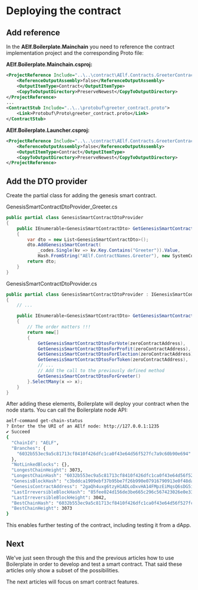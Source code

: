 # Deploying the contract


## Add reference

In the **AElf.Boilerplate.Mainchain** you need to reference the contract implementation project and the corresponding Proto file:


**AElf.Boilerplate.Mainchain.csproj:**
```xml
<ProjectReference Include="..\..\contract\AElf.Contracts.GreeterContract\AElf.Contracts.GreeterContract.csproj">
    <ReferenceOutputAssembly>false</ReferenceOutputAssembly>
    <OutputItemType>Contract</OutputItemType>
    <CopyToOutputDirectory>PreserveNewest</CopyToOutputDirectory>
</ProjectReference>
...
<ContractStub Include="..\..\protobuf\greeter_contract.proto">
    <Link>Protobuf\Proto\greeter_contract.proto</Link>
</ContractStub>

```

**AElf.Boilerplate.Launcher.csproj:**
```xml
<ProjectReference Include="..\..\contract\AElf.Contracts.GreeterContract\AElf.Contracts.GreeterContract.csproj">
    <ReferenceOutputAssembly>false</ReferenceOutputAssembly>
    <OutputItemType>Contract</OutputItemType>
    <CopyToOutputDirectory>PreserveNewest</CopyToOutputDirectory>
</ProjectReference>
```

## Add the DTO provider


Create the partial class for adding the genesis smart contract.

GenesisSmartContractDtoProvider_Greeter.cs
```csharp
public partial class GenesisSmartContractDtoProvider
{
    public IEnumerable<GenesisSmartContractDto> GetGenesisSmartContractDtosForGreeter()
    {
        var dto = new List<GenesisSmartContractDto>();
        dto.AddGenesisSmartContract(
            _codes.Single(kv => kv.Key.Contains("Greeter")).Value,
            Hash.FromString("AElf.ContractNames.Greeter"), new SystemContractDeploymentInput.Types.SystemTransactionMethodCallList());
        return dto;
    }
}
```

GenesisSmartContractDtoProvider.cs
```csharp
public partial class GenesisSmartContractDtoProvider : IGenesisSmartContractDtoProvider
{
    // ...

    public IEnumerable<GenesisSmartContractDto> GetGenesisSmartContractDtos(Address zeroContractAddress)
    {
        // The order matters !!!
        return new[]
        {
            GetGenesisSmartContractDtosForVote(zeroContractAddress),
            GetGenesisSmartContractDtosForProfit(zeroContractAddress),
            GetGenesisSmartContractDtosForElection(zeroContractAddress),
            GetGenesisSmartContractDtosForToken(zeroContractAddress),
            // ...
            // Add the call to the previously defined method
            GetGenesisSmartContractDtosForGreeter() 
        }.SelectMany(x => x);
    }
}
```

After adding these elements, Boilerplate will deploy your contract when the node starts. You can call the Boilerplate node API:

```bash
aelf-command get-chain-status
? Enter the the URI of an AElf node: http://127.0.0.1:1235
✔ Succeed
{
  "ChainId": "AELF",
  "Branches": {
    "6032b553ec9a5c81713cf8410f426dfc1ca0f43e64d56f527fc7a9c60b90e694": 3073
  },
  "NotLinkedBlocks": {},
  "LongestChainHeight": 3073,
  "LongestChainHash": "6032b553ec9a5c81713cf8410f426dfc1ca0f43e64d56f527fc7a9c60b90e694",
  "GenesisBlockHash": "c3bddca1909ebf37b95be7f26b990e07916790913e0f48da1a831b3c777d59ff",
  "GenesisContractAddress": "2gaQh4uxg6tzyH1ADLoDxvHA14FMpzEiMqsQ6sDG5iHT8cmjp8",
  "LastIrreversibleBlockHash": "85fee024d156de3be665c296c567423026e0e3369ad7dc5ee81dbb2a15dfe2f2",
  "LastIrreversibleBlockHeight": 3042,
  "BestChainHash": "6032b553ec9a5c81713cf8410f426dfc1ca0f43e64d56f527fc7a9c60b90e694",
  "BestChainHeight": 3073
}
```

This enables further testing of the contract, including testing it from a dApp.

## Next

We've just seen through the this and the previous articles how to use Boilerplate in order to develop and test a smart contract. That said these articles only show a subset of the possibilities. 

The next articles will focus on smart contract features.

